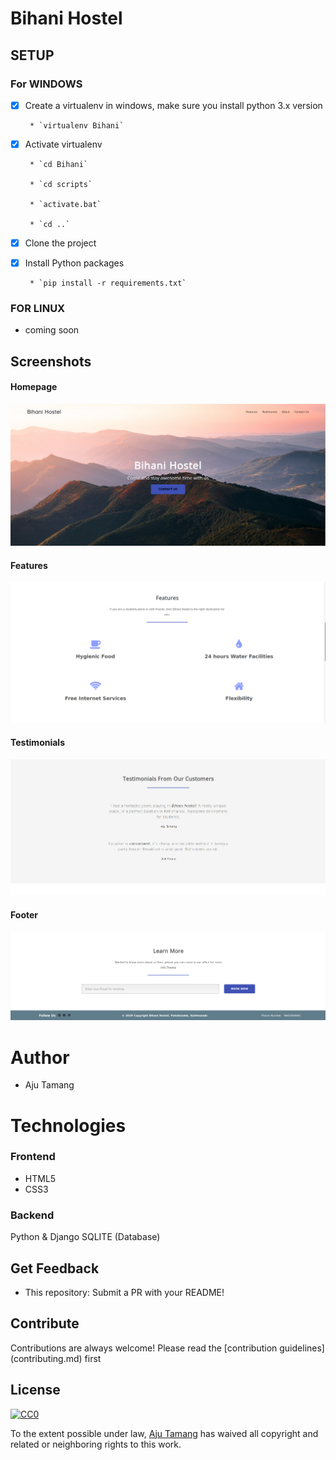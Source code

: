 # Bihani Hostel

## SETUP
### For WINDOWS
- [x] Create a virtualenv in windows, make sure you install python 3.x version

       * `virtualenv Bihani`
   
- [x] Activate virtualenv
       
       * `cd Bihani`
       
       * `cd scripts`
       
       * `activate.bat`
       
       * `cd ..`
- [x] Clone the project  
   
- [x] Install Python packages

       * `pip install -r requirements.txt`         

### FOR LINUX
- coming soon

## Screenshots

#### Homepage
![alt text](./screenshots/home.png)

#### Features
![alt text](./screenshots/features.png)

#### Testimonials
![alt text](./screenshots/testimonials.png)

#### Footer
![alt text](./screenshots/footer.png)


# Author
- Aju Tamang

# Technologies
### Frontend 
- HTML5
- CSS3

### Backend

Python & Django
SQLITE (Database)

## Get Feedback

- This repository: Submit a PR with your README!

## Contribute

Contributions are always welcome!
Please read the [contribution guidelines] (contributing.md) first


## License

[![CC0](https://licensebuttons.net/p/zero/1.0/88x31.png)](https://creativecommons.org/publicdomain/zero/1.0/)

To the extent possible under law, [Aju Tamang](https://github.com/Aju100) has waived all copyright and related or neighboring rights to this work.